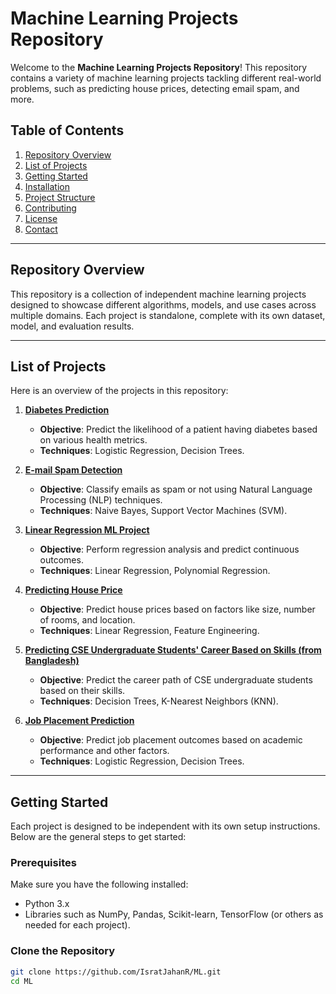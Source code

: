 # Machine Learning Projects Repository

Welcome to the **Machine Learning Projects Repository**! This repository contains a variety of machine learning projects tackling different real-world problems, such as predicting house prices, detecting email spam, and more.

## Table of Contents

1. [Repository Overview](#repository-overview)
2. [List of Projects](#list-of-projects)
3. [Getting Started](#getting-started)
4. [Installation](#installation)
5. [Project Structure](#project-structure)
6. [Contributing](#contributing)
7. [License](#license)
8. [Contact](#contact)

---

## Repository Overview

This repository is a collection of independent machine learning projects designed to showcase different algorithms, models, and use cases across multiple domains. Each project is standalone, complete with its own dataset, model, and evaluation results.

---

## List of Projects

Here is an overview of the projects in this repository:

1. **[Diabetes Prediction](./Diabetes%20Prediction/)**  
   - **Objective**: Predict the likelihood of a patient having diabetes based on various health metrics.
   - **Techniques**: Logistic Regression, Decision Trees.

2. **[E-mail Spam Detection](./E-mail%20Spam%20detection/)**  
   - **Objective**: Classify emails as spam or not using Natural Language Processing (NLP) techniques.
   - **Techniques**: Naive Bayes, Support Vector Machines (SVM).

3. **[Linear Regression ML Project](./Linear-Regression-ML-Project/)**  
   - **Objective**: Perform regression analysis and predict continuous outcomes.
   - **Techniques**: Linear Regression, Polynomial Regression.

4. **[Predicting House Price](./Predicting%20House%20Price/)**  
   - **Objective**: Predict house prices based on factors like size, number of rooms, and location.
   - **Techniques**: Linear Regression, Feature Engineering.

5. **[Predicting CSE Undergraduate Students' Career Based on Skills (from Bangladesh)](./Predicting_CSE_Undergraduat%27s_Students_career_based_on_skills_from_Bangladesh/)**  
   - **Objective**: Predict the career path of CSE undergraduate students based on their skills.
   - **Techniques**: Decision Trees, K-Nearest Neighbors (KNN).

6. **[Job Placement Prediction](./job%20placement/)**  
   - **Objective**: Predict job placement outcomes based on academic performance and other factors.
   - **Techniques**: Logistic Regression, Decision Trees.

---

## Getting Started

Each project is designed to be independent with its own setup instructions. Below are the general steps to get started:

### Prerequisites

Make sure you have the following installed:

- Python 3.x
- Libraries such as NumPy, Pandas, Scikit-learn, TensorFlow (or others as needed for each project).

### Clone the Repository

```bash
git clone https://github.com/IsratJahanR/ML.git
cd ML
